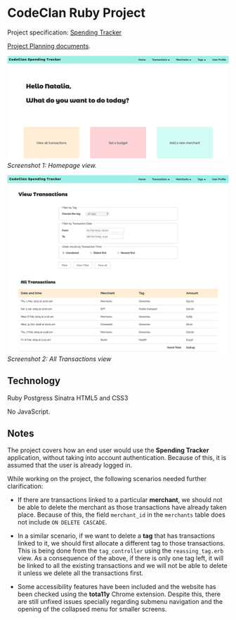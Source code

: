 # CodeClan Ruby Project

Project specification: [Spending Tracker](Spending_tracker.md)

[Project Planning documents](./planning/planning_diagrams.md).

![Screenshot 1 - homepage](./public/images/ruby-project-home_cropped.png)
_Screenshot 1: Homepage view._

![Screenshot 2 - view all transactions page with filter](./public/images/ruby-project-view-transactions.png)
_Screenshot 2: All Transactions view_

## Technology

Ruby
Postgress
Sinatra
HTML5 and CSS3

No JavaScript.

## Notes

The project covers how an end user would use the **Spending Tracker** application, without taking into account authentication. Because of this, it is assumed that the user is already logged in.

While working on the project, the following scenarios needed further clarification:

* If there are transactions linked to a particular **merchant**, we should not be able to delete the merchant as those transactions have already taken place.
Because of this, the field `merchant_id` in the `merchants` table does not include `ON DELETE CASCADE`.

* In a similar scenario, if we want to delete a **tag** that has transactions linked to it, we should first allocate a different tag to those transactions.
This is being done from the `tag_controller` using the `reassing_tag.erb` view.
As a consequence of the above, if there is only one tag left, it will be linked to all the existing transactions and we will not be able to delete it unless we delete all the transactions first.

* Some accessibility features have been included and the website has been checked using the **tota11y** Chrome extension.
Despite this, there are still unfixed issues specially regarding submenu navigation and the opening of the collapsed menu for smaller screens.
